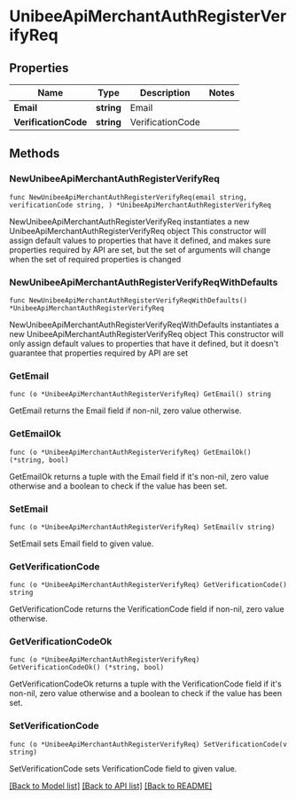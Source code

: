 # UnibeeApiMerchantAuthRegisterVerifyReq

## Properties

Name | Type | Description | Notes
------------ | ------------- | ------------- | -------------
**Email** | **string** | Email | 
**VerificationCode** | **string** | VerificationCode | 

## Methods

### NewUnibeeApiMerchantAuthRegisterVerifyReq

`func NewUnibeeApiMerchantAuthRegisterVerifyReq(email string, verificationCode string, ) *UnibeeApiMerchantAuthRegisterVerifyReq`

NewUnibeeApiMerchantAuthRegisterVerifyReq instantiates a new UnibeeApiMerchantAuthRegisterVerifyReq object
This constructor will assign default values to properties that have it defined,
and makes sure properties required by API are set, but the set of arguments
will change when the set of required properties is changed

### NewUnibeeApiMerchantAuthRegisterVerifyReqWithDefaults

`func NewUnibeeApiMerchantAuthRegisterVerifyReqWithDefaults() *UnibeeApiMerchantAuthRegisterVerifyReq`

NewUnibeeApiMerchantAuthRegisterVerifyReqWithDefaults instantiates a new UnibeeApiMerchantAuthRegisterVerifyReq object
This constructor will only assign default values to properties that have it defined,
but it doesn't guarantee that properties required by API are set

### GetEmail

`func (o *UnibeeApiMerchantAuthRegisterVerifyReq) GetEmail() string`

GetEmail returns the Email field if non-nil, zero value otherwise.

### GetEmailOk

`func (o *UnibeeApiMerchantAuthRegisterVerifyReq) GetEmailOk() (*string, bool)`

GetEmailOk returns a tuple with the Email field if it's non-nil, zero value otherwise
and a boolean to check if the value has been set.

### SetEmail

`func (o *UnibeeApiMerchantAuthRegisterVerifyReq) SetEmail(v string)`

SetEmail sets Email field to given value.


### GetVerificationCode

`func (o *UnibeeApiMerchantAuthRegisterVerifyReq) GetVerificationCode() string`

GetVerificationCode returns the VerificationCode field if non-nil, zero value otherwise.

### GetVerificationCodeOk

`func (o *UnibeeApiMerchantAuthRegisterVerifyReq) GetVerificationCodeOk() (*string, bool)`

GetVerificationCodeOk returns a tuple with the VerificationCode field if it's non-nil, zero value otherwise
and a boolean to check if the value has been set.

### SetVerificationCode

`func (o *UnibeeApiMerchantAuthRegisterVerifyReq) SetVerificationCode(v string)`

SetVerificationCode sets VerificationCode field to given value.



[[Back to Model list]](../README.md#documentation-for-models) [[Back to API list]](../README.md#documentation-for-api-endpoints) [[Back to README]](../README.md)



